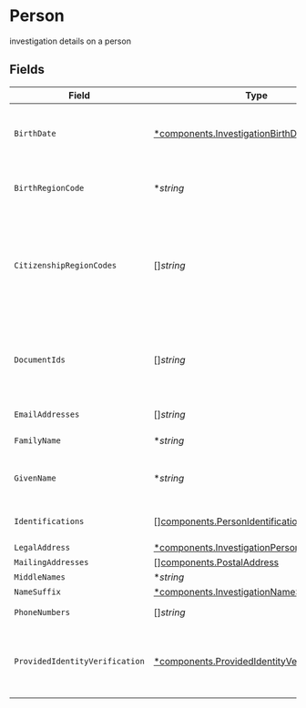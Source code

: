 # Person

investigation details on a person


## Fields

| Field                                                                                                                                                                                                                            | Type                                                                                                                                                                                                                             | Required                                                                                                                                                                                                                         | Description                                                                                                                                                                                                                      | Example                                                                                                                                                                                                                          |
| -------------------------------------------------------------------------------------------------------------------------------------------------------------------------------------------------------------------------------- | -------------------------------------------------------------------------------------------------------------------------------------------------------------------------------------------------------------------------------- | -------------------------------------------------------------------------------------------------------------------------------------------------------------------------------------------------------------------------------- | -------------------------------------------------------------------------------------------------------------------------------------------------------------------------------------------------------------------------------- | -------------------------------------------------------------------------------------------------------------------------------------------------------------------------------------------------------------------------------- |
| `BirthDate`                                                                                                                                                                                                                      | [*components.InvestigationBirthDate](../../models/components/investigationbirthdate.md)                                                                                                                                          | :heavy_minus_sign:                                                                                                                                                                                                               | The legal day, month, and year of birth for a natural person Must be formatted as an ISO-8601 YYYY-MM-DD                                                                                                                         | {<br/>"day": 30,<br/>"month": 9,<br/>"year": 2023<br/>}                                                                                                                                                                          |
| `BirthRegionCode`                                                                                                                                                                                                                | **string*                                                                                                                                                                                                                        | :heavy_minus_sign:                                                                                                                                                                                                               | Two character region code, complies with https://cldr.unicode.org/index Example values: "US", "CA"                                                                                                                               | US                                                                                                                                                                                                                               |
| `CitizenshipRegionCodes`                                                                                                                                                                                                         | []*string*                                                                                                                                                                                                                       | :heavy_minus_sign:                                                                                                                                                                                                               | The countries where a natural person retains citizenship; This is used for tax (treaty) and country block list considerations Two character region code, complies with https://cldr.unicode.org/index Example values: "US", "CA" | US                                                                                                                                                                                                                               |
| `DocumentIds`                                                                                                                                                                                                                    | []*string*                                                                                                                                                                                                                       | :heavy_minus_sign:                                                                                                                                                                                                               | Conditional: document_ids must be provided by the correspondent if InvestigationRequestScope = PERFORMED_BY_APEX and citizenship_country is not USA                                                                              | 0f01ae1f-d24c-4171-8f3f-c0b820bf3044                                                                                                                                                                                             |
| `EmailAddresses`                                                                                                                                                                                                                 | []*string*                                                                                                                                                                                                                       | :heavy_minus_sign:                                                                                                                                                                                                               | Email addresses indicated for account communications                                                                                                                                                                             | jdough@domain.com                                                                                                                                                                                                                |
| `FamilyName`                                                                                                                                                                                                                     | **string*                                                                                                                                                                                                                        | :heavy_minus_sign:                                                                                                                                                                                                               | Family name of a natural person                                                                                                                                                                                                  | Dough                                                                                                                                                                                                                            |
| `GivenName`                                                                                                                                                                                                                      | **string*                                                                                                                                                                                                                        | :heavy_minus_sign:                                                                                                                                                                                                               | The given name of a natural person; Conventionally known as 'first name' in most English-speaking countries                                                                                                                      | John                                                                                                                                                                                                                             |
| `Identifications`                                                                                                                                                                                                                | [][components.PersonIdentification](../../models/components/personidentification.md)                                                                                                                                             | :heavy_minus_sign:                                                                                                                                                                                                               | Identification details including id value, and type (e.g. ssn)                                                                                                                                                                   |                                                                                                                                                                                                                                  |
| `LegalAddress`                                                                                                                                                                                                                   | [*components.InvestigationPersonLegalAddress](../../models/components/investigationpersonlegaladdress.md)                                                                                                                        | :heavy_minus_sign:                                                                                                                                                                                                               | legal address                                                                                                                                                                                                                    |                                                                                                                                                                                                                                  |
| `MailingAddresses`                                                                                                                                                                                                               | [][components.PostalAddress](../../models/components/postaladdress.md)                                                                                                                                                           | :heavy_minus_sign:                                                                                                                                                                                                               | mailing address                                                                                                                                                                                                                  |                                                                                                                                                                                                                                  |
| `MiddleNames`                                                                                                                                                                                                                    | **string*                                                                                                                                                                                                                        | :heavy_minus_sign:                                                                                                                                                                                                               | Middle names                                                                                                                                                                                                                     | Jacob                                                                                                                                                                                                                            |
| `NameSuffix`                                                                                                                                                                                                                     | [*components.InvestigationNameSuffix](../../models/components/investigationnamesuffix.md)                                                                                                                                        | :heavy_minus_sign:                                                                                                                                                                                                               | Suffix of the person's name                                                                                                                                                                                                      | JR                                                                                                                                                                                                                               |
| `PhoneNumbers`                                                                                                                                                                                                                   | []*string*                                                                                                                                                                                                                       | :heavy_minus_sign:                                                                                                                                                                                                               | phone numbers related to this person                                                                                                                                                                                             | 214-765-1010                                                                                                                                                                                                                     |
| `ProvidedIdentityVerification`                                                                                                                                                                                                   | [*components.ProvidedIdentityVerification](../../models/components/providedidentityverification.md)                                                                                                                              | :heavy_minus_sign:                                                                                                                                                                                                               | Conditional: Identity Verification results must be provided by the correspondent if InvestigationRequestScope = PROVIDED_BY_CLIENT                                                                                               |                                                                                                                                                                                                                                  |